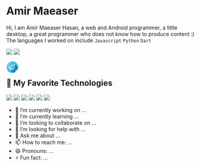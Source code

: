 # Amir Maeaser


Hi, I am Amir Maeaser Hasan, a web and Android programmer, a little desktop, a great programmer who does not know how to produce content :)
The languages ​​I worked on include `Javascript` `Python` ‍`Dart‍`

![](https://img.shields.io/github/followers/TeamDarkShell?style=social)
![](https://img.shields.io/badge/Amir-Maeaser-%2300fcd4)

<a href="https://t.me/Bprogrammer">
	<img align="left" alt="Bahman Ahmadi | Telegram" width="32px" src="https://github.com/sina-devel/sina-devel/blob/main/img/telegram.png" />
</a>
<br>

## 🔧 My Favorite Technologies
![](https://img.shields.io/badge/OS-Linux-informational?style=flat&logo=linux&logoColor=white&color=informational)
![](https://img.shields.io/badge/Editor-VsCode-informational?style=flat&logo=visual-studio-code&logoColor=white&color=informational)
![](https://img.shields.io/badge/Code-Python-informational?style=flat&logo=python&logoColor=white&color=informational)
![](https://img.shields.io/badge/Tools-Selenium-informational?style=flat&logo=selenium&logoColor=white&color=informational)
![](https://img.shields.io/badge/Framework-Angular-informational?style=flat&logo=angular&logoColor=red&color=red)
![](https://img.shields.io/badge/Framework-Vue-informational?style=flat&logo=vue&logoColor=green&color=green)


- 🔭 I’m currently working on ...
- 🌱 I’m currently learning ...
- 👯 I’m looking to collaborate on ...
- 🤔 I’m looking for help with ...
- 💬 Ask me about ...
- 📫 How to reach me: ...
- 😄 Pronouns: ...
- ⚡ Fun fact: ...

